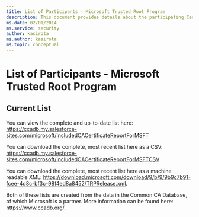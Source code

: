 ```yaml
---
title: List of Participants - Microsoft Trusted Root Program 
description: This document provides details about the participating Certificate Authorities in the Microsoft Trusted Root Program. 
ms.date: 02/01/2014
ms.service: security
author: kasirota
ms.author: kasirota
ms.topic: conceptual
---
```


# List of Participants - Microsoft Trusted Root Program 

## Current List

You can view the complete and up-to-date list here: https://ccadb.my.salesforce-sites.com/microsoft/IncludedCACertificateReportForMSFT

You can download the complete, most recent list here as a CSV: https://ccadb.my.salesforce-sites.com/microsoft/IncludedCACertificateReportForMSFTCSV

You can download the complete, most recent list here as a machine readable XML: https://download.microsoft.com/download/9/b/9/9b9c7b91-fcee-4d8c-bf3c-98f4ed8a8452/TRPRelease.xml. 

Both of these lists are created from the data in the Common CA Database, of which Microsoft is a partner. More information can be found here: https://www.ccadb.org/. 

